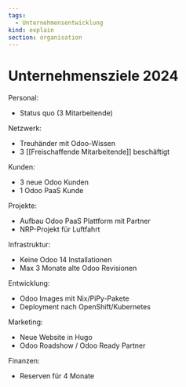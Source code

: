 ```yaml
---
tags:
  - Unternehmensentwicklung
kind: explain
section: organisation
---
```


# Unternehmensziele 2024

Personal:

- Status quo (3 Mitarbeitende)

Netzwerk:

- Treuhänder mit Odoo-Wissen
- 3 [[Freischaffende Mitarbeitende]] beschäftigt

Kunden:

- 3 neue Odoo Kunden
- 1 Odoo PaaS Kunde

Projekte:

- Aufbau Odoo PaaS Plattform mit Partner
- NRP-Projekt für Luftfahrt

Infrastruktur:

- Keine Odoo 14 Installationen
- Max 3 Monate alte Odoo Revisionen

Entwicklung:

- Odoo Images mit Nix/PiPy-Pakete
- Deployment nach OpenShift/Kubernetes

Marketing:

- Neue Website in Hugo
- Odoo Roadshow / Odoo Ready Partner

Finanzen:

- Reserven für 4 Monate
